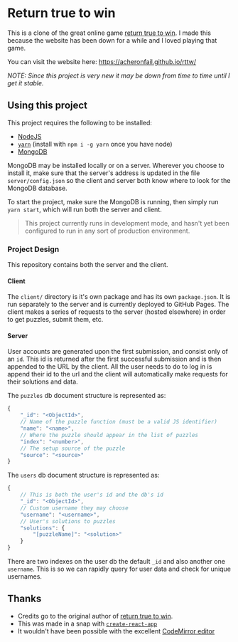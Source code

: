 # Return true to win

This is a clone of the great online game [return true to win](https://alf.nu/ReturnTrue). 
I made this because the website has been down for a while and I loved playing that game.

You can visit the website here: https://acheronfail.github.io/rttw/

_NOTE: Since this project is very new it may be down from time to time until I get it stable._

## Using this project

This project requires the following to be installed:

- [NodeJS](https://nodejs.org/en/)
- [`yarn`](https://yarnpkg.com/en/) (install with `npm i -g yarn` once you have node)
- [MongoDB](https://docs.mongodb.com/manual/installation/)

MongoDB may be installed locally or on a server. Wherever you choose to install it, make sure that
the server's address is updated in the file `server/config.json` so the client and server both know
where to look for the MongoDB database.

To start the project, make sure the MongoDB is running, then simply run `yarn start`, which will run 
both the server and client.

> This project currently runs in development mode, and hasn't yet been configured to run in any sort
of production environment.

### Project Design

This repository contains both the server and the client.

#### Client

The `client/` directory is it's own package and has its own `package.json`. It is run separately to 
the server and is currently deployed to GitHub Pages. The client makes a series of requests to the
server (hosted elsewhere) in order to get puzzles, submit them, etc.

#### Server

User accounts are generated upon the first submission, and consist only of an `id`. This id is
returned after the first successful submission and is then appended to the URL by the client. All 
the user needs to do to log in is append their id to the url and the client will automatically make
requests for their solutions and data.

The `puzzles` db document structure is represented as:
```js
{
    "_id": "<ObjectId>",
    // Name of the puzzle function (must be a valid JS identifier)
    "name": "<name>",
    // Where the puzzle should appear in the list of puzzles
    "index": "<number>",
    // The setup source of the puzzle
    "source": "<source>"
}
```

The `users` db document structure is represented as:
```js
{
    // This is both the user's id and the db's id
    "_id": "<ObjectId>",
    // Custom username they may choose
    "username": "<username>",
    // User's solutions to puzzles
    "solutions": {
        "[puzzleName]": "<solution>"
    } 
}
```

There are two indexes on the user db the default `_id` and also another one `username`. This is so
we can rapidly query for user data and check for unique usernames.

## Thanks

- Credits go to the original author of [return true to win](https://alf.nu/ReturnTrue).
- This was made in a snap with [`create-react-app`](https://github.com/facebookincubator/create-react-app)
- It wouldn't have been possible with the excellent [CodeMirror editor](https://codemirror.net)
